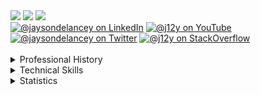 

<div id="writing">
  <a href="https://medium.com/@j12y" target="_blank"><img src="https://img.shields.io/badge/-Medium-12100E?style=for-the-badge&logo=Medium&logoColor=white"/></a>
  <a href="https://dev.to/@j12y" target="_blank"><img src="https://img.shields.io/badge/dev.to-0A0A0A?style=for-the-badge&logo=devdotto&logoColor=white"/></a>
  <a href="https://dolby.io/blog/author/jdela/" target="_blank"><img src="https://img.shields.io/badge/Dolby.io-0A0A0A?style=for-the-badge&logo=dolby&logoColor=white"/></a>
</div>

<div id="social">
  <a href="https://www.linkedin.com/in/jaysondelancey/" target="_blank"><img src="https://img.shields.io/badge/LinkedIn-0077B5?style=flat-square&logo=linkedin&logoColor=white" alt="@jaysondelancey on LinkedIn"/></a>  
  <a href="https://youtube.com/@j12y" target="_blank"><img src="https://img.shields.io/badge/YouTube-red?style=flat-square&logo=youtube&logoColor=white" alt="@j12y on YouTube"/></a>
  <a href="https://twitter.com/jaysondelancey" target="_blank"><img src="https://img.shields.io/badge/Twitter-blue?style=flat-square&logo=twitter&logoColor=white" alt="@jaysondelancey on Twitter"/></a>
  <a href="https://meta.stackoverflow.com/users/2233231/j12y" target="_blank"><img src="https://img.shields.io/badge/StackOverflow-orange?style=flat-square&logo=stackoverflow&logoColor=white" alt="@j12y on StackOverflow"/></a>
</div>

<div>&nbsp;</div>

<details>
  <summary>Professional History</summary>

## Dolby

<!--<img src="https://files.readme.io/8e12a10-4f1f90a-dolbyIO-logo-white.svg" width="100"/>-->
  
## HERE Technologies
  
## General Electric
  
## Rackspace
  
## PDI / DreamWorks Animation
  
## MathWorks
  
## Carnegie Mellon
  
</details>


<details>
  <summary>Technical Skills</summary>
  <div id="stack">
  <a href="https://github.com/j12y?tab=repositories&q=&type=&language=javascript&sort=" target="_blank">
     <img src="https://img.shields.io/badge/JavaScript-000000?logo=javascript&logoColor=F7DF1E" alt="JavaScript" title="JavaScript" height="25" />
  </a>&nbsp;<img src="https://img.shields.io/badge/TypeScript-000000?logo=typescript&logoColor=3178C6" alt="TypeScript" title="TypeScript" height="25" />&nbsp;<img src="https://img.shields.io/badge/Node.js-000000?logo=node.js&logoColor=339933" alt="Node.js" title="Node.js" height="25" />&nbsp;<img src="https://img.shields.io/badge/React Native-000000?logo=react&logoColor=61DAFB" alt="React Native" title="React Native" height="25" />&nbsp;
  <a href="https://github.com/j12y?tab=repositories&q=&type=&language=python&sort=" target="_blank">
      <img src="https://img.shields.io/badge/Python-000000?logo=python&logoColor=4B8BBE" alt="Python" title="Python" height="25" />
  </a>
  </div>
</details>

<details>
  <summary>Statistics</summary>
<img alt="Last commit" src="https://img.shields.io/github/last-commit/j12y/j12y?label=Last%20updated:&style=social&color=black&labelColor=black">
</details>

